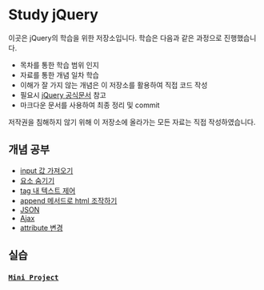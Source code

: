 # Study jQuery

이곳은 jQuery의 학습을 위한 저장소입니다. 학습은 다음과 같은 과정으로 진행했습니다.

- 목차를 통한 학습 범위 인지
- 자료를 통한 개념 일차 학습
- 이해가 잘 가지 않는 개념은 이 저장소를 활용하여 직접 코드 작성
- 필요시 [jQuery 공식문서](https://api.jquery.com/) 참고
- 마크다운 문서를 사용하여 최종 정리 및 commit

저작권을 침해하지 않기 위해 이 저장소에 올라가는 모든 자료는 직접 작성하였습니다.

## 개념 공부

- [input 값 가져오기](basic/ex1_input박스)
- [요소 숨기기](basic/ex2_hide)
- [tag 내 텍스트 제어](basic/ex3_text)
- [append 메서드로 html 조작하기](./basic/ex4_append)
- [JSON](./basic/ex5_JSON)
- [Ajax](./basic/ex6_Ajax)
- [attribute 변경](./basic/ex7_attribute)


## 실습

### [`Mini Project`](https://github.com/Com-Sun/python-mini-project)